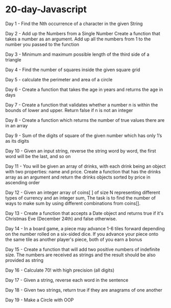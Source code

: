 # 20-day-Javascript

Day 1 - Find the Nth occurrence of a character in the given String


Day 2 - Add up the Numbers from a Single Number
Create a function that takes a number as an argument.
Add up all the numbers from 1 to the number you passed to the function

Day 3 - Minimum and maximum possible length of the third side of a triangle

Day 4 - Find the number of squares inside the given square grid

Day 5 - calculate the perimeter and area of a circle

Day 6 - Create a function that takes the age in years and returns the age in days

Day 7 - Create a function that validates whether a number n is within the bounds of lower and upper. Return false if n is not an integer

Day 8 -  Create a function which returns the number of true values there are in an array

Day 9 - Sum of the digits of square of the given number which has only 1’s as its digits

Day 10 - Given an input string, reverse the string word by word, the first word will be the last, and so on

Day 11 - You will be given an array of drinks, with each drink being an object with two properties: name and price. Create a function that has the drinks array as an argument and return the drinks objects sorted by price in ascending order

Day 12 - Given an integer array of coins[ ] of size N representing different types of currency and an integer sum, The task is to find the number of ways to make sum by using different combinations from coins[]. 

Day 13 - Create a function that accepts a Date object and returns true if it's Christmas Eve (December 24th) and false otherwise. 

Day 14 - In a board game, a piece may advance 1-6 tiles forward depending on the number rolled on a six-sided dice. If you advance your piece onto the same tile as another player's piece, both of you earn a bonus

Day 15 - Create a function that will add two positive numbers of indefinite size. The numbers are received as strings and the result should be also provided as string

Day 16 - Calculate 70! with high precision (all digits)

Day 17 - Given a string, reverse each word in the sentence

Day 18 - Given two strings, return true if they are anagrams of one another

Day 19 - Make a Circle with OOP


